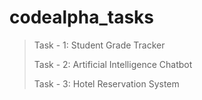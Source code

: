 # codealpha_tasks

> Task - 1: Student Grade Tracker
> 
> Task - 2: Artificial Intelligence Chatbot
> 
> Task - 3: Hotel Reservation System
